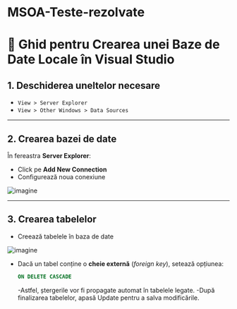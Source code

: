 # MSOA-Teste-rezolvate

# 📘 Ghid pentru Crearea unei Baze de Date Locale în Visual Studio

## 1. Deschiderea uneltelor necesare
- `View > Server Explorer`
- `View > Other Windows > Data Sources`

---

## 2. Crearea bazei de date
În fereastra **Server Explorer**:
- Click pe **Add New Connection**
- Configurează noua conexiune

![imagine](link_catre_imagine_1) <!-- înlocuiește cu URL sau path către imagine -->

---

## 3. Crearea tabelelor
- Creează tabelele în baza de date

![imagine](link_catre_imagine_2)

- Dacă un tabel conține o **cheie externă** (*foreign key*), setează opțiunea:
  ```sql
  ON DELETE CASCADE
  ```
  -Astfel, ștergerile vor fi propagate automat în tabelele legate.
  -După finalizarea tabelelor, apasă Update pentru a salva modificările.
